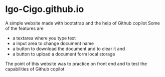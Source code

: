 # Igo-Cigo.github.io
A simple website made with bootstrap and the help of Github copilot
Some of the features are
* a textarea where you type text
* a input area to change document name
* a button to download the document and to clear it and
* a button to upload a document form local storage

The point of this website was to practice on front end and to test the capabilities of Github copilot
